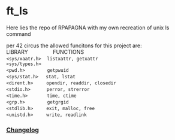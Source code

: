 # ft_ls
Here lies the repo of RPAPAGNA with my own recreation of unix ls command

per 42 circus the allowed funcitons for this project are:\
LIBRARY&nbsp;&nbsp;&nbsp;&nbsp;&nbsp;&nbsp;&nbsp;&nbsp;&nbsp;&nbsp;&nbsp;&nbsp;&nbsp;&nbsp;&nbsp;&nbsp;&nbsp;FUNCTIONS\
`<sys/xaatr.h>`&nbsp;&nbsp;&nbsp;&nbsp;`listxattr, getxattr`\
`<sys/types.h>`\
`<pwd.h>`&nbsp;&nbsp;&nbsp;&nbsp;&nbsp;&nbsp;&nbsp;&nbsp;&nbsp;&nbsp;&nbsp;&nbsp;&nbsp;&nbsp;&nbsp;`getpwuid`\
`<sys/stat.h>`&nbsp;&nbsp;&nbsp;&nbsp;&nbsp;`stat, lstat`\
`<dirent.h>`&nbsp;&nbsp;&nbsp;&nbsp;&nbsp;&nbsp;&nbsp;&nbsp;&nbsp;`opendir, readdir, closedir`\
`<stdio.h>`&nbsp;&nbsp;&nbsp;&nbsp;&nbsp;&nbsp;&nbsp;&nbsp;&nbsp;&nbsp;&nbsp;`perror, strerror`\
`<time.h>`&nbsp;&nbsp;&nbsp;&nbsp;&nbsp;&nbsp;&nbsp;&nbsp;&nbsp;&nbsp;&nbsp;&nbsp;&nbsp;`time, ctime`\
`<grp.h>`&nbsp;&nbsp;&nbsp;&nbsp;&nbsp;&nbsp;&nbsp;&nbsp;&nbsp;&nbsp;&nbsp;&nbsp;&nbsp;&nbsp;&nbsp;`getgrgid`\
`<stdlib.h>`&nbsp;&nbsp;&nbsp;&nbsp;&nbsp;&nbsp;&nbsp;&nbsp;&nbsp;`exit, malloc, free`\
`<unistd.h>`&nbsp;&nbsp;&nbsp;&nbsp;&nbsp;&nbsp;&nbsp;&nbsp;&nbsp;`write, readlink`

### [Changelog]
[Changelog]: https://github.com/rpeepz/ft_ls/blob/master/CHANGELOG.md "updates"
